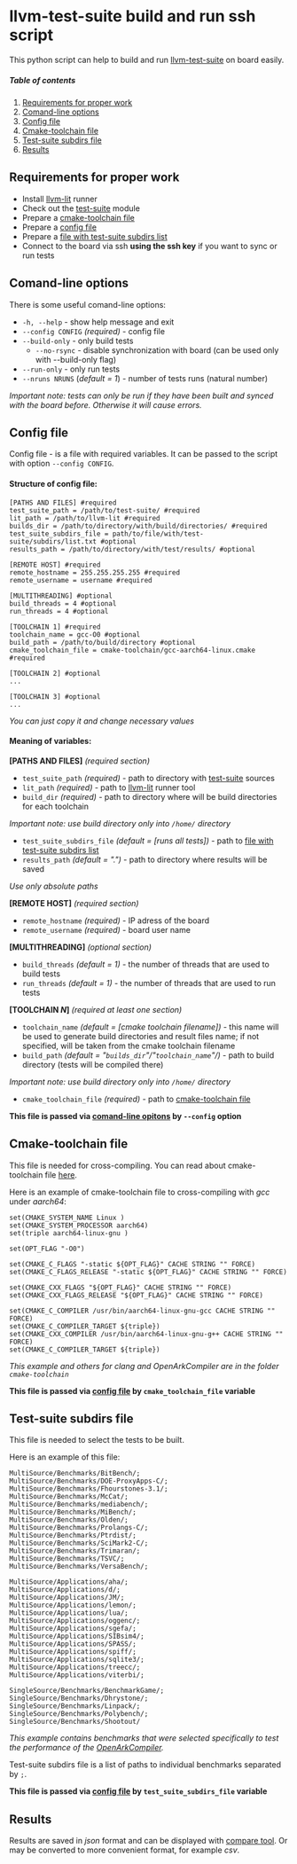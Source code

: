# llvm-test-suite build and run ssh script

This python script can help to build and run [llvm-test-suite](https://llvm.org/docs/TestSuiteGuide.html) on board easily.

##### Table of contents

1. [Requirements for proper work](#Requirements-for-proper-work)
2. [Comand-line options](#Comand-line-options)
3. [Config file](#Config-file)
4. [Cmake-toolchain file](#Cmake-toolchain-file)
5. [Test-suite subdirs file](#Test-suite-subdirs-file)
6. [Results](#Results)

## Requirements for proper work

- Install [llvm-lit](https://llvm.org/docs/TestSuiteGuide.html) runner
- Check out the [test-suite](https://github.com/llvm/llvm-test-suite.git) module
- Prepare a [cmake-toolchain file](#Cmake-toolchain-file)
- Prepare a [config file](#Config-file)
- Prepare a [file with test-suite subdirs list](#Test-suite-subdirs-file)
- Connect to the board via ssh **using the ssh key** if you want to sync or run tests

## Comand-line options

There is some useful comand-line options:

- `-h, --help` - show help message and exit
- `--config CONFIG` *(required)* - config file
- `--build-only` - only build tests
	- `--no-rsync` -  disable synchronization with board (can be used only with --build-only flag)
- `--run-only` - only run tests
- `--nruns NRUNS` (*default = 1*) - number of tests runs (natural number)

*Important note: tests can only be run if they have been built and synced with the board before. Otherwise it will cause errors.*

## Config file

Config file - is a file with required variables. It can be passed to the script with option `--config CONFIG`.

#### Structure of config file:
```
[PATHS AND FILES] #required
test_suite_path = /path/to/test-suite/ #required
lit_path = /path/to/llvm-lit #required
builds_dir = /path/to/directory/with/build/directories/ #required
test_suite_subdirs_file = path/to/file/with/test-suite/subdirs/list.txt #optional
results_path = /path/to/directory/with/test/results/ #optional

[REMOTE HOST] #required
remote_hostname = 255.255.255.255 #required
remote_username = username #required

[MULTITHREADING] #optional
build_threads = 4 #optional
run_threads = 4 #optional

[TOOLCHAIN 1] #required
toolchain_name = gcc-O0 #optional
build_path = /path/to/build/directory #optional
cmake_toolchain_file = cmake-toolchain/gcc-aarch64-linux.cmake #required

[TOOLCHAIN 2] #optional
...

[TOOLCHAIN 3] #optional
...
```
*You can just copy it and change necessary values*

#### Meaning of variables:

**[PATHS AND FILES]** *(required section)*
- `test_suite_path` *(required)* - path to directory with [test-suite](https://github.com/llvm/llvm-test-suite.git) sources
- `lit_path` *(required)* - path to [llvm-lit](https://llvm.org/docs/TestSuiteGuide.html) runner tool
- `build_dir` *(required)* - path to directory where will be build directories for each toolchain

*Important note: use build directory only into `/home/` directory*
- `test_suite_subdirs_file` *(default = [runs all tests])* - path to [file with test-suite subdirs list](#Test-suite-subdirs-file)
- `results_path` *(default = ".")* - path to directory where results will be saved

*Use only absolute paths*

**[REMOTE HOST]** *(required section)*
- `remote_hostname` *(required)* - IP adress of the board
- `remote_username` *(required)* - board user name

**[MULTITHREADING]** *(optional section)*
- `build_threads` *(default = 1)* - the number of threads that are used to build tests
- `run_threads` *(default = 1)* - the number of threads that are used to run tests

**[TOOLCHAIN *N*]** *(required at least one section)*
- `toolchain_name` *(default = [cmake toolchain filename])* - this name will be used to generate build directories and result files name; if not specified, will be taken from the cmake toolchain filename
- `build_path` *(default = "`builds_dir`"/"`toolchain_name`"/)* - path to build directory (tests will be compiled there)

*Important note: use build directory only into `/home/` directory*
- `cmake_toolchain_file` *(required)* - path to [cmake-toolchain file](#Cmake-toolchain-file)

**This file is passed via [comand-line opitons](#Comand-line-options) by `--config` option**

## Cmake-toolchain file
This file is needed for cross-compiling. You can read about cmake-toolchain file [here](https://cmake.org/cmake/help/latest/manual/cmake-toolchains.7.html).

Here is an example of cmake-toolchain file to cross-compiling with *gcc* under *aarch64*:
```
set(CMAKE_SYSTEM_NAME Linux )
set(CMAKE_SYSTEM_PROCESSOR aarch64)
set(triple aarch64-linux-gnu )

set(OPT_FLAG "-O0")

set(CMAKE_C_FLAGS "-static ${OPT_FLAG}" CACHE STRING "" FORCE)
set(CMAKE_C_FLAGS_RELEASE "-static ${OPT_FLAG}" CACHE STRING "" FORCE)

set(CMAKE_CXX_FLAGS "${OPT_FLAG}" CACHE STRING "" FORCE)
set(CMAKE_CXX_FLAGS_RELEASE "${OPT_FLAG}" CACHE STRING "" FORCE)

set(CMAKE_C_COMPILER /usr/bin/aarch64-linux-gnu-gcc CACHE STRING "" FORCE)
set(CMAKE_C_COMPILER_TARGET ${triple})
set(CMAKE_CXX_COMPILER /usr/bin/aarch64-linux-gnu-g++ CACHE STRING "" FORCE)
set(CMAKE_C_COMPILER_TARGET ${triple})
```
*This example and others for clang and OpenArkCompiler are in the folder `cmake-toolchain`*

**This file is passed via [config file](#Config-file) by `cmake_toolchain_file` variable**

## Test-suite subdirs file
This file is needed to select the tests to be built.

Here is an example of this file:
```
MultiSource/Benchmarks/BitBench/;
MultiSource/Benchmarks/DOE-ProxyApps-C/;
MultiSource/Benchmarks/Fhourstones-3.1/;
MultiSource/Benchmarks/McCat/;
MultiSource/Benchmarks/mediabench/;
MultiSource/Benchmarks/MiBench/;
MultiSource/Benchmarks/Olden/;
MultiSource/Benchmarks/Prolangs-C/;
MultiSource/Benchmarks/Ptrdist/;
MultiSource/Benchmarks/SciMark2-C/;
MultiSource/Benchmarks/Trimaran/;
MultiSource/Benchmarks/TSVC/;
MultiSource/Benchmarks/VersaBench/;

MultiSource/Applications/aha/;
MultiSource/Applications/d/;
MultiSource/Applications/JM/;
MultiSource/Applications/lemon/;
MultiSource/Applications/lua/;
MultiSource/Applications/oggenc/;
MultiSource/Applications/sgefa/;
MultiSource/Applications/SIBsim4/;
MultiSource/Applications/SPASS/;
MultiSource/Applications/spiff/;
MultiSource/Applications/sqlite3/;
MultiSource/Applications/treecc/;
MultiSource/Applications/viterbi/;

SingleSource/Benchmarks/BenchmarkGame/;
SingleSource/Benchmarks/Dhrystone/;
SingleSource/Benchmarks/Linpack/;
SingleSource/Benchmarks/Polybench/;
SingleSource/Benchmarks/Shootout/
```
*This example contains benchmarks that were selected specifically to test the performance of the [OpenArkCompiler](https://gitee.com/openarkcompiler/OpenArkCompiler).*

Test-suite subdirs file is a list of paths to individual benchmarks separated by `;`. 

**This file is passed via [config file](#Config-file) by `test_suite_subdirs_file` variable**

## Results

Results are saved in *json* format and can be displayed with [compare tool](https://llvm.org/docs/TestSuiteGuide.html#displaying-and-analyzing-results). Or may be converted to more convenient format, for example *csv*.
